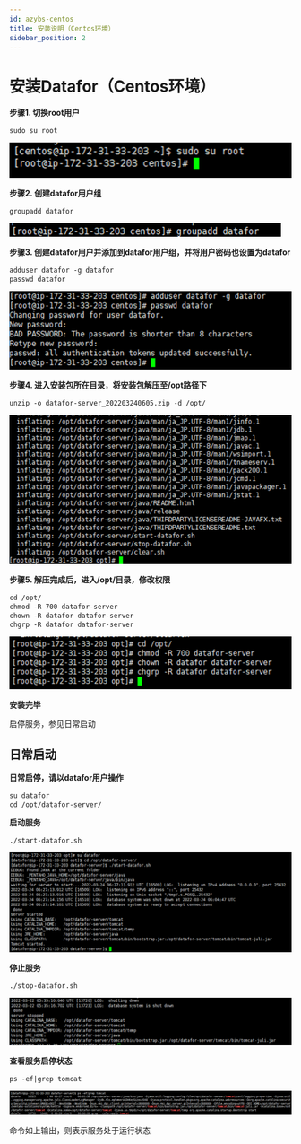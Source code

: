 ```yaml
---
id: azybs-centos
title: 安装说明（Centos环境）
sidebar_position: 2
---
```


# 安装Datafor（Centos环境）
 **步骤1. 切换root用户**

```
sudo su root
```

<div align="left"><img src="../../static/img/datafor/setup/image-20220829172346058.png"  /></div>

 **步骤2. 创建datafor用户组**

```
groupadd datafor
```

<div align="left"><img src="../../static/img/datafor/setup/image-20220829172418679.png"  /></div>

 **步骤3. 创建datafor用户并添加到datafor用户组，并将用户密码也设置为datafor**

```
adduser datafor -g datafor
passwd datafor
```

<div align="left"><img src="../../static/img/datafor/setup/image-20220829172434849.png"  /></div>

**步骤4. 进入安装包所在目录，将安装包解压至/opt路径下**

```
unzip -o datafor-server_202203240605.zip -d /opt/
```

<div align="left"><img src="../../static/img/datafor/setup/image-20220829172446528.png"  /></div>

**步骤5. 解压完成后，进入/opt/目录，修改权限**

```
cd /opt/
chmod -R 700 datafor-server
chown -R datafor datafor-server
chgrp -R datafor datafor-server
```

<div align="left"><img src="../../static/img/datafor/setup/image-20220829172501348.png"  /></div>

**安装完毕**

启停服务，参见日常启动

## 日常启动

**日常启停，请以datafor用户操作**

```
su datafor
cd /opt/datafor-server/
```

**启动服务**

```
./start-datafor.sh
```

<div align="left"><img src="../../static/img/datafor/setup/image-20220829172513074.png"  /></div>

**停止服务**

```
./stop-datafor.sh
```

<div align="left"><img src="../../static/img/datafor/setup/image-20220829172525119.png"  /></div>

**查看服务启停状态**

```
ps -ef|grep tomcat
```

<div align="left"><img src="../../static/img/datafor/setup/image-20220829172541387.png"  /></div>

命令如上输出，则表示服务处于运行状态